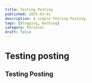 ```yaml
---
title: Testing Posting
published: 2025-03-01
description: A simple Testing Posting.
tags: [Blogging, Nothing]
category: Personal
draft: false
---
```


# Testing posting
## Testing Posting
